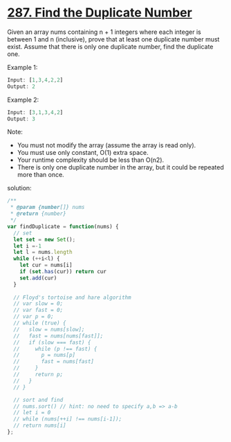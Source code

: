 # [287. Find the Duplicate Number](https://leetcode.com/problems/find-the-duplicate-number/)

Given an array nums containing n + 1 integers where each integer is between 1 and n (inclusive), prove that at least one duplicate number must exist. Assume that there is only one duplicate number, find the duplicate one.

Example 1:
```js
Input: [1,3,4,2,2]
Output: 2
```
Example 2:
```js
Input: [3,1,3,4,2]
Output: 3
```
Note:

- You must not modify the array (assume the array is read only).
- You must use only constant, O(1) extra space.
- Your runtime complexity should be less than O(n2).
- There is only one duplicate number in the array, but it could be repeated more than once.

solution:
```js
/**
 * @param {number[]} nums
 * @return {number}
 */
var findDuplicate = function(nums) {
  // set
  let set = new Set();
  let i =-1
  let l = nums.length
  while (++i<l) {
    let cur = nums[i]
    if (set.has(cur)) return cur
    set.add(cur)
  }
  
  // Floyd's tortoise and hare algorithm
  // var slow = 0;
  // var fast = 0;
  // var p = 0;
  // while (true) {
  //   slow = nums[slow];
  //   fast = nums[nums[fast]];
  //   if (slow === fast) {
  //     while (p !== fast) {
  //       p = nums[p]
  //       fast = nums[fast]
  //     }
  //     return p;
  //   }
  // }

  // sort and find
  // nums.sort() // hint: no need to specify a,b => a-b
  // let i = 0
  // while (nums[++i] !== nums[i-1]);
  // return nums[i]
};
```
